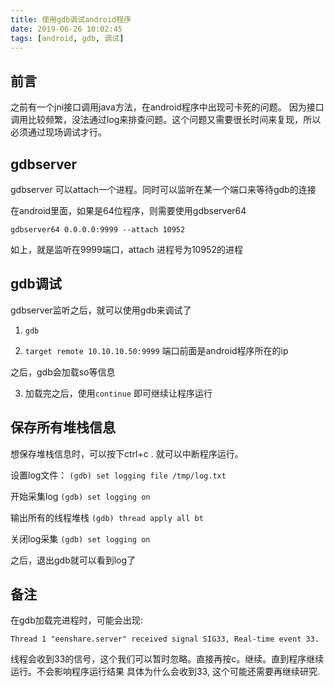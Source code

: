 ```yaml
---
title: 使用gdb调试android程序
date: 2019-06-26 10:02:45
tags: [android, gdb, 调试]
---
```


## 前言

之前有一个jni接口调用java方法，在android程序中出现可卡死的问题。
因为接口调用比较频繁，没法通过log来排查问题。这个问题又需要很长时间来复现，所以必须通过现场调试才行。


## gdbserver

gdbserver 可以attach一个进程。同时可以监听在某一个端口来等待gdb的连接

在android里面，如果是64位程序，则需要使用gdbserver64

```
gdbserver64 0.0.0.0:9999 --attach 10952
```

如上，就是监听在9999端口，attach 进程号为10952的进程


## gdb调试

gdbserver监听之后，就可以使用gdb来调试了


1. `gdb`

2. `target remote 10.10.10.50:9999` 端口前面是android程序所在的ip

之后，gdb会加载so等信息

3. 加载完之后，使用`continue` 即可继续让程序运行

## 保存所有堆栈信息

想保存堆栈信息时，可以按下ctrl+c . 就可以中断程序运行。

设置log文件：
`(gdb) set logging file /tmp/log.txt`

开始采集log
`(gdb) set logging on`

输出所有的线程堆栈
`(gdb) thread apply all bt`

关闭log采集
`(gdb) set logging on`

之后，退出gdb就可以看到log了

## 备注

在gdb加载完进程时，可能会出现:

```
Thread 1 "eenshare.server" received signal SIG33, Real-time event 33.
```
线程会收到33的信号，这个我们可以暂时忽略。直接再按c。继续。直到程序继续运行。不会影响程序运行结果
具体为什么会收到33, 这个可能还需要再继续研究.


